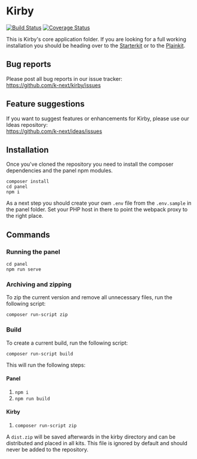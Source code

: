 # Kirby

[![Build Status](https://travis-ci.com/k-next/kirby.svg?branch=master)](https://travis-ci.com/k-next/kirby)
[![Coverage Status](https://coveralls.io/repos/github/k-next/kirby/badge.svg?branch=master)](https://coveralls.io/github/k-next/kirby?branch=master)

This is Kirby's core application folder. If you are looking for a full working installation you should be heading over to the [Starterkit](https://github.com/k-next/starterkit) or to the [Plainkit](https://github.com/k-next/plainkit).

## Bug reports

Please post all bug reports in our issue tracker:   
https://github.com/k-next/kirby/issues

## Feature suggestions

If you want to suggest features or enhancements for Kirby, please use our Ideas repository:  
https://github.com/k-next/ideas/issues

## Installation

Once you've cloned the repository you need to install the composer dependencies and the panel npm modules.

```
composer install
cd panel
npm i
```

As a next step you should create your own `.env` file from the `.env.sample` in the panel folder. Set your PHP host in there to point the webpack proxy to the right place. 

## Commands

### Running the panel 

```
cd panel
npm run serve
```

### Archiving and zipping

To zip the current version and remove all unnecessary files, run the following script:

```
composer run-script zip
```

### Build

To create a current build, run the following script:

```
composer run-script build
```

This will run the following steps:

#### Panel
1. `npm i`
2. `npm run build`

#### Kirby
1. `composer run-script zip`

A `dist.zip` will be saved afterwards in the kirby directory and can be distributed and placed in all kits. This file is ignored by default and should never be added to the repository.
